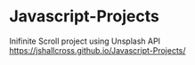# Javascript-Projects
Inifinite Scroll project using Unsplash API
https://jshallcross.github.io/Javascript-Projects/
